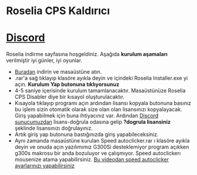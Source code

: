 # Roselia CPS Kaldırıcı

# [Discord](https://discord.gg/TtvbvfPcrr)


Roselia indirme sayfasına hoşgeldiniz. Aşağıda **kurulum aşamaları** verilmiştir iyi günler, iyi oyunlar.

- [Buradan](https://github.com/xFrGrYxk/craftrise-cps-kaldirici/releases/download/roselia/Roselia.Yazilim.rar) indirin ve masaüstüne atın.
- .rar'a sağ tıklayıp klasöre ayıkla deyin ve içindeki Roselia Installer.exe yi açın. **Kurulum Yap butonuna tıklıyorsunuz**
- 4-5 saniye içerisinde kurulum tamamlanacaktır. Masaüstünüze Roselia CPS Disabler diye bir kısayol oluşturulacaktır.
- Kısayola tıklayıp programı açın ardından lisansı kopyala butonuna basınız bu işlem sizin otomatik olarak size olan olan lisansınızı kopyalayacak. Giriş yapabilmek için buna ihtiyacınız var. Ardından [Discord sunucumuzdan](https://discord.gg/TtvbvfPcrr) lisans-doğrula odasına gelip **?dogrula lisansiniz** şeklinde lisansınızı doğrulayınız.
- Artık giriş yap butonuna bastığınızda giriş yapabileceksiniz.
- Aynı zamanda masaüstüne kurulan Speed autoclicker.rar ı klasöre ayıkla deyin ve onuda açın yazılımımız G300Si desteklemiyor program açıkken g300s makrosu bir anda bozuluyor ve çalışmıyor. Speed autoclickerı mousenize atama yapabilirsiniz. [Bu videodan speed autoclicker ayarlarınızı yapabilirsiniz](https://www.youtube.com/watch?v=RquS9bz3GNg)

